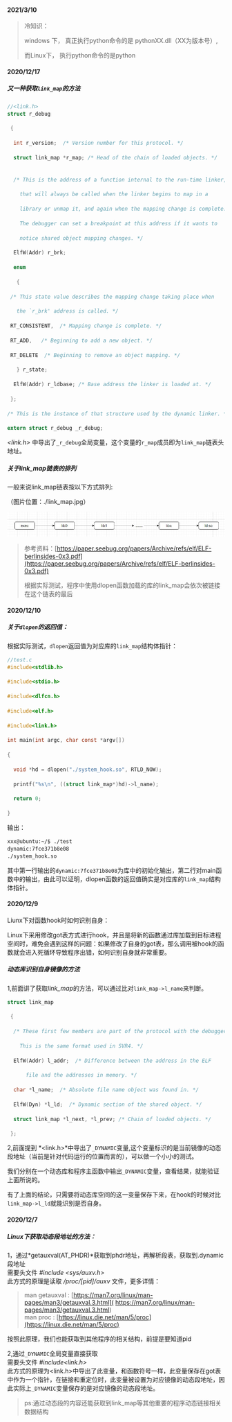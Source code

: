 #### 2021/3/10

> 冷知识：
>
> windows 下， 真正执行python命令的是 pythonXX.dll（XX为版本号）,
>
> 而Linux下， 执行python命令的是python



#### 2020/12/17  

##### 又一种获取`link_map`的方法  

```c
//<link.h>
struct r_debug

 {

  int r_version;  /* Version number for this protocol. */

  struct link_map *r_map; /* Head of the chain of loaded objects. */
    

  /* This is the address of a function internal to the run-time linker,

​    that will always be called when the linker begins to map in a

​    library or unmap it, and again when the mapping change is complete.

​    The debugger can set a breakpoint at this address if it wants to

​    notice shared object mapping changes. */

  ElfW(Addr) r_brk;

  enum

   {

 /* This state value describes the mapping change taking place when

   the `r_brk' address is called. */

 RT_CONSISTENT,  /* Mapping change is complete. */

 RT_ADD,   /* Beginning to add a new object. */

 RT_DELETE  /* Beginning to remove an object mapping. */

   } r_state;

  ElfW(Addr) r_ldbase; /* Base address the linker is loaded at. */

 };

/* This is the instance of that structure used by the dynamic linker. */

extern struct r_debug _r_debug;
```

*<link.h>* 中导出了`_r_debug`全局变量，这个变量的`r_map`成员即为`link_map`链表头地址。  

##### 关于link_map链表的排列  

一般来说link_map链表按以下方式排列:    

（图片位置：./link_map.jpg）  

![](./link_map.jpg)

> 参考资料：[https://paper.seebug.org/papers/Archive/refs/elf/ELF-berlinsides-0x3.pdf](https://paper.seebug.org/papers/Archive/refs/elf/ELF-berlinsides-0x3.pdf)  
>
> 根据实际测试，程序中使用dlopen函数加载的库的link_map会依次被链接在这个链表的最后  



#### 2020/12/10  

##### 关于`dlopen`的返回值：  

[man dlopen linux手册]: https://linux.die.net/man/3/dlope

根据实际测试，`dlopen`返回值为对应库的`link_map`结构体指针：  

```c
//test.c
#include<stdlib.h>

#include<stdio.h>

#include<dlfcn.h>

#include<elf.h>

#include<link.h>

int main(int argc, char const *argv[])

{

  void *hd = dlopen("./system_hook.so", RTLD_NOW);

  printf("%s\n", ((struct link_map*)hd)->l_name);

  return 0;

}
```

输出：  

```bash
xxx@ubuntu:~/$ ./test
dynamic:7fce371b8e08
./system_hook.so
```

其中第一行输出的`dynamic:7fce371b8e08`为库中的初始化输出，第二行对main函数中的输出，由此可以证明，dlopen函数的返回值确实是对应库的`link_map`结构体指针。  



#### 2020/12/9

Liunx下对函数hook时如何识别自身：  

Linux下采用修改got表方式进行hook，并且是将新的函数通过库加载到目标进程空间时，难免会遇到这样的问题：如果修改了自身的got表，那么调用被hook的函数就会进入死循环导致程序出错，如何识别自身就非常重要。  

##### 动态库识别自身镜像的方法

1,前面讲了获取*link_map*的方法，可以通过比对`link_map->l_name`来判断。

[^注]: 这个办法容易被绕过，并且判断依据是硬编码的，是个比较笨的办法



```c
struct link_map

 {

  /* These first few members are part of the protocol with the debugger.

    This is the same format used in SVR4. */

  ElfW(Addr) l_addr;  /* Difference between the address in the ELF

      file and the addresses in memory. */

  char *l_name;  /* Absolute file name object was found in. */

  ElfW(Dyn) *l_ld;  /* Dynamic section of the shared object. */

  struct link_map *l_next, *l_prev; /* Chain of loaded objects. */

 };
```

2,前面提到 *<link.h>*中导出了`_DYNAMIC`变量,这个变量标识的是当前镜像的动态段地址（当前是针对代码运行的位置而言的），可以做一个小小的测试。  

我们分别在一个动态库和程序主函数中输出`_DYNAMIC`变量，查看结果，就能验证上面所说的。  

有了上面的结论，只需要将动态库空间的这一变量保存下来，在hook的时候对比`link_map->l_ld`就能识别是否自身。  

#### 2020/12/7

##### Linux下获取动态段地址的方法：

1，通过*getauxval(AT_PHDR)*获取到phdr地址，再解析段表，获取到.dynamic段地址  
需要头文件  *#include <sys/auxv.h>*  
此方式的原理是读取 */proc/[pid]/auxv* 文件，更多详情：  

> man getauxval : [https://man7.org/linux/man-pages/man3/getauxval.3.html]( https://man7.org/linux/man-pages/man3/getauxval.3.html)  
> man proc : [https://linux.die.net/man/5/proc](https://linux.die.net/man/5/proc)

按照此原理，我们也能获取到其他程序的相关结构，前提是要知道pid

2,通过`_DYNAMIC`全局变量直接获取  
需要头文件  *#include<link.h>*  
此方式的原理为<link.h>中导出了此变量，和函数符号一样，此变量保存在got表中作为一个指针，在链接和重定位时，此变量被设置为对应镜像的动态段地址，因此实际上`_DYNAMIC`变量保存的是对应镜像的动态段地址。
> ps:通过动态段的内容还能获取到link_map等其他重要的程序动态链接相关数据结构
>

